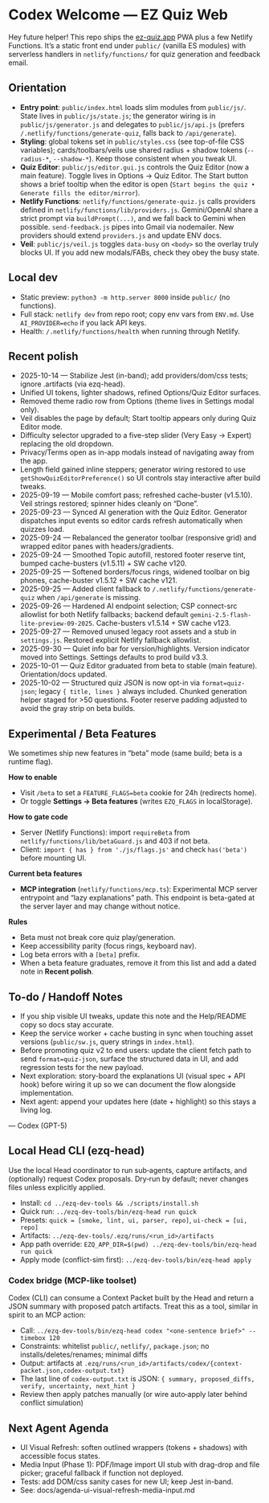 # Codex Welcome — EZ Quiz Web

Hey future helper! This repo ships the [ez-quiz.app](https://ez-quiz.app) PWA plus a few Netlify Functions. It’s a static front end under `public/` (vanilla ES modules) with serverless handlers in `netlify/functions/` for quiz generation and feedback email.

## Orientation
- **Entry point**: `public/index.html` loads slim modules from `public/js/`. State lives in `public/js/state.js`; the generator wiring is in `public/js/generator.js` and delegates to `public/js/api.js` (prefers `/.netlify/functions/generate-quiz`, falls back to `/api/generate`).
- **Styling**: global tokens set in `public/styles.css` (see top-of-file CSS variables); cards/toolbars/veils use shared radius + shadow tokens (`--radius-*`, `--shadow-*`). Keep those consistent when you tweak UI.
- **Quiz Editor**: `public/js/editor.gui.js` controls the Quiz Editor (now a main feature). Toggle lives in Options → Quiz Editor. The Start button shows a brief tooltip when the editor is open (`Start begins the quiz • Generate fills the editor/mirror`).
- **Netlify Functions**: `netlify/functions/generate-quiz.js` calls providers defined in `netlify/functions/lib/providers.js`. Gemini/OpenAI share a strict prompt via `buildPrompt(...)`, and we fall back to Gemini when possible. `send-feedback.js` pipes into Gmail via nodemailer. New providers should extend `providers.js` and update ENV docs.
- **Veil**: `public/js/veil.js` toggles `data-busy` on `<body>` so the overlay truly blocks UI. If you add new modals/FABs, check they obey the busy state.

## Local dev
- Static preview: `python3 -m http.server 8000` inside `public/` (no functions).
- Full stack: `netlify dev` from repo root; copy env vars from `ENV.md`. Use `AI_PROVIDER=echo` if you lack API keys.
- Health: `/.netlify/functions/health` when running through Netlify.

## Recent polish
- 2025-10-14 — Stabilize Jest (in-band); add providers/dom/css tests; ignore .artifacts (via ezq-head).
- Unified UI tokens, lighter shadows, refined Options/Quiz Editor surfaces.
- Removed theme radio row from Options (theme lives in Settings modal only).
- Veil disables the page by default; Start tooltip appears only during Quiz Editor mode.
- Difficulty selector upgraded to a five-step slider (Very Easy → Expert) replacing the old dropdown.
- Privacy/Terms open as in-app modals instead of navigating away from the app.
- Length field gained inline steppers; generator wiring restored to use `getShowQuizEditorPreference()` so UI controls stay interactive after build tweaks.
- 2025-09-19 — Mobile comfort pass; refreshed cache-buster (v1.5.10). Veil strings restored; spinner hides cleanly on “Done”.
- 2025-09-23 — Synced AI generation with the Quiz Editor. Generator dispatches input events so editor cards refresh automatically when quizzes load.
- 2025-09-24 — Rebalanced the generator toolbar (responsive grid) and wrapped editor panes with headers/gradients.
- 2025-09-24 — Smoothed Topic autofill, restored footer reserve tint, bumped cache-busters (v1.5.11) + SW cache v120.
- 2025-09-25 — Softened borders/focus rings, widened toolbar on big phones, cache-buster v1.5.12 + SW cache v121.
- 2025-09-25 — Added client fallback to `/.netlify/functions/generate-quiz` when `/api/generate` is missing.
- 2025-09-26 — Hardened AI endpoint selection; CSP connect-src allowlist for both Netlify fallbacks; backend default `gemini-2.5-flash-lite-preview-09-2025`. Cache-busters v1.5.14 + SW cache v123.
- 2025-09-27 — Removed unused legacy root assets and a stub in `settings.js`. Restored explicit Netlify fallback allowlist.
- 2025-09-30 — Quiet info bar for version/highlights. Version indicator moved into Settings. Settings defaults to prod build v3.3.
- 2025-10-01 — Quiz Editor graduated from beta to stable (main feature). Orientation/docs updated.
- 2025-10-02 — Structured quiz JSON is now opt-in via `format=quiz-json`; legacy `{ title, lines }` always included. Chunked generation helper staged for >50 questions. Footer reserve padding adjusted to avoid the gray strip on beta builds.

## Experimental / Beta Features
We sometimes ship new features in “beta” mode (same build; beta is a runtime flag).

**How to enable**  
- Visit `/beta` to set a `FEATURE_FLAGS=beta` cookie for 24h (redirects home).  
- Or toggle **Settings → Beta features** (writes `EZQ_FLAGS` in localStorage).

**How to gate code**  
- Server (Netlify Functions): import `requireBeta` from `netlify/functions/lib/betaGuard.js` and 403 if not beta.  
- Client: `import { has } from './js/flags.js'` and check `has('beta')` before mounting UI.

**Current beta features**
- **MCP integration** (`netlify/functions/mcp.ts`): Experimental MCP server entrypoint and “lazy explanations” path. This endpoint is beta-gated at the server layer and may change without notice.

**Rules**
- Beta must not break core quiz play/generation.  
- Keep accessibility parity (focus rings, keyboard nav).  
- Log beta errors with a `[beta]` prefix.  
- When a beta feature graduates, remove it from this list and add a dated note in **Recent polish**.

## To-do / Handoff Notes
- If you ship visible UI tweaks, update this note and the Help/README copy so docs stay accurate.
- Keep the service worker + cache busting in sync when touching asset versions (`public/sw.js`, query strings in `index.html`).
- Before promoting quiz v2 to end users: update the client fetch path to send `format=quiz-json`, surface the structured data in UI, and add regression tests for the new payload.
- Next exploration: story-board the explanations UI (visual spec + API hook) before wiring it up so we can document the flow alongside implementation.
- Next agent: append your updates here (date + highlight) so this stays a living log.

— Codex (GPT-5)

## Local Head CLI (ezq-head)

Use the local Head coordinator to run sub‑agents, capture artifacts, and (optionally) request Codex proposals. Dry‑run by default; never changes files unless explicitly applied.

- Install: `cd ../ezq-dev-tools && ./scripts/install.sh`
- Quick run: `../ezq-dev-tools/bin/ezq-head run quick`
- Presets: `quick = [smoke, lint, ui, parser, repo]`, `ui-check = [ui, repo]`
- Artifacts: `../ezq-dev-tools/.ezq/runs/<run_id>/artifacts`
- App path override: `EZQ_APP_DIR=$(pwd) ../ezq-dev-tools/bin/ezq-head run quick`
- Apply mode (conflict-sim first): `../ezq-dev-tools/bin/ezq-head apply`

### Codex bridge (MCP-like toolset)

Codex (CLI) can consume a Context Packet built by the Head and return a JSON summary with proposed patch artifacts. Treat this as a tool, similar in spirit to an MCP action:

- Call: `../ezq-dev-tools/bin/ezq-head codex "<one‑sentence brief>" --timebox 120`
- Constraints: whitelist `public/`, `netlify/`, `package.json`; no installs/deletes/renames; minimal diffs
- Output: artifacts at `.ezq/runs/<run_id>/artifacts/codex/{context-packet.json,codex-output.txt}`
- The last line of `codex-output.txt` is JSON: `{ summary, proposed_diffs, verify, uncertainty, next_hint }`
- Review then apply patches manually (or wire auto‑apply later behind conflict simulation)

## Next Agent Agenda
- UI Visual Refresh: soften outlined wrappers (tokens + shadows) with accessible focus states.
- Media Input (Phase 1): PDF/Image import UI stub with drag-drop and file picker; graceful fallback if function not deployed.
- Tests: add DOM/css sanity cases for new UI; keep Jest in-band.
- See: docs/agenda-ui-visual-refresh-media-input.md
